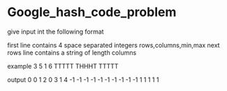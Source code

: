 # Google_hash_code_problem

give input int the following format

first line contains 4 space separated integers
rows,columns,min,max
next rows line contains a string of length columns

example
3 5 1 6
TTTTT
THHHT
TTTTT


output
0 0 1 2
0 3 1 4
-1 -1 -1 -1 -1
-1 -1 -1 -1 -1
1 1 1 1 1


